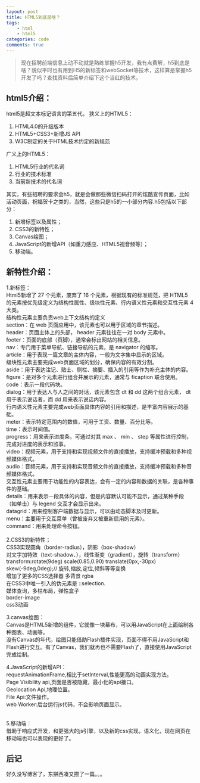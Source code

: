 ```yaml
---
layout: post
title: HTML5到底是啥？
tags:
    - html
    - html5
categories: code
comments: true
---
```

> 现在招聘前端信息上动不动就是熟练掌握h5开发，我有点费解，h5到底是啥？貌似平时也有用到H5的新标签和webSocket等技术，这样算是掌握h5开发了吗？查找资料后简单介绍下这个当红的技术。

## html5介绍：

html5是超文本标记语言的第五代。
狭义上的HTML5：
1. HTML4.0的升级版本
2. HTML5+CSS3+新增JS API
3. W3C制定的关于HTML技术约定的新规范

广义上的HTML5：
1. HTML5行业的代名词
2. 行业的技术标准
3. 当前新技术的代名词

其实，有些招聘的要求会h5，就是会做那些微信扫码打开的炫酷宣传页面，比如活动页面，祝福贺卡之类的，当然，这些只是h5的一小部分内容.h5包括以下部分：
1. 新增标签以及属性；
2. CSS3的新特性；
3. Canvas绘图；
4. JavaScript的新增API（如重力感应、HTML5视音频等）；
5. 移动端。

## 新特性介绍：

1.新标签：<br/>
Html5新增了 27 个元素，废弃了 16 个元素，根据现有的标准规范，把 HTML5 的元素按优先级定义为结构性属性、级块性元素、行内语义性元素和交互性元素 4 大类。<br/>
结构性元素主要负责web上下文结构的定义 <br/>
section：在 web 页面应用中，该元素也可以用于区域的章节描述。<br/>
header：页面主体上的头部， header 元素往往在一对 body 元素中。<br/>
footer：页面的底部（页脚），通常会标出网站的相关信息。<br/>
nav：专门用于菜单导航、链接导航的元素，是 navigator 的缩写。<br/>
article：用于表现一篇文章的主体内容，一般为文字集中显示的区域。<br/>
级块性元素主要完成web页面区域的划分，确保内容的有效分割。<br/>
aside：用于表达注记、贴士、侧栏、摘要、插入的引用等作为补充主体的内容。<br/>
figure：是对多个元素进行组合并展示的元素，通常与 ficaption 联合使用。<br/>
code：表示一段代码块。<br/>
dialog：用于表达人与人之间的对话，该元素包含 dt 和 dd 这两个组合元素， dt 用于表示说话者，而 dd 用来表示说话内容。<br/>
行内语义性元素主要完成web页面具体内容的引用和描述，是丰富内容展示的基础。<br/>
meter：表示特定范围内的数值，可用于工资、数量、百分比等。<br/>
time：表示时间值。<br/>
progress：用来表示进度条，可通过对其 max 、 min 、 step 等属性进行控制，完成对进度的表示和监事。<br/>
video：视频元素，用于支持和实现视频文件的直接播放，支持缓冲预载和多种视频媒体格式。<br/>
audio：音频元素，用于支持和实现音频文件的直接播放，支持缓冲预载和多种音频媒体格式。<br/>
交互性元素主要用于功能性的内容表达，会有一定的内容和数据的关联，是各种事件的基础。<br/>
details：用来表示一段具体的内容，但是内容默认可能不显示，通过某种手段（如单击）与 legend 交互才会显示出来。<br/>
datagrid：用来控制客户端数据与显示，可以由动态脚本及时更新。<br/>
menu：主要用于交互菜单（曾被废弃又被重新启用的元素）。<br/>
command：用来处理命令按钮。<br/>
<br/>
2.CSS3的新特性；<br/>
CSS3实现圆角（border-radius），阴影（box-shadow）<br/>
对文字加特效（text-shadow、），线性渐变（gradient），旋转（transform）<br/>
transform:rotate(9deg) scale(0.85,0.90) translate(0px,-30px) skew(-9deg,0deg);// 旋转,缩放,定位,倾斜等等变换<br/>
增加了更多的CSS选择器  多背景 rgba<br/>
在CSS3中唯一引入的伪元素是 ::selection.<br/>
媒体查询，多栏布局，弹性盒子<br/>
border-image<br/>
css3动画<br/>

3.canvas绘图：<br/>
Canvas是HTML5新增的组件，它就像一块幕布，可以用JavaScript在上面绘制各种图表、动画等。<br/>
没有Canvas的年代，绘图只能借助Flash插件实现，页面不得不用JavaScript和Flash进行交互。有了Canvas，我们就再也不需要Flash了，直接使用JavaScript完成绘制。<br/>

4.JavaScript的新增API：<br/>
requestAnimationFrame,相比于setInterval,性能更高的动画实现方法。<br/>
Page Visibility api,页面是否被隐藏，最小化的api接口。<br/>
Geolocation Api,地理位置。<br/>
File Api:文件操作。<br/>
web Worker:后台运行js代码，不会影响页面显示。<br/>
<br/>

5.移动端：<br/>
借助于响应式开发，和更强大的js引擎，以及新的css实现，语义化，现在网页在移动端也可以表现的更好了。<br/>


## 后记
好久没写博客了，东拼西凑又攒了一篇。。。
